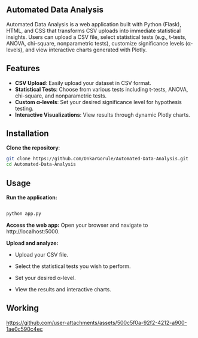 ## Automated Data Analysis
Automated Data Analysis is a web application built with Python (Flask), HTML, and CSS that transforms CSV uploads into immediate statistical insights. Users can upload a CSV file, select statistical tests (e.g., t-tests, ANOVA, chi-square, nonparametric tests), customize significance levels (α-levels), and view interactive charts generated with Plotly.
## Features

- **CSV Upload**: Easily upload your dataset in CSV format.
- **Statistical Tests**: Choose from various tests including t-tests, ANOVA, chi-square, and nonparametric tests.
- **Custom α-levels**: Set your desired significance level for hypothesis testing.
- **Interactive Visualizations**: View results through dynamic Plotly charts.

## Installation

**Clone the repository**:
```bash
git clone https://github.com/OnkarGorule/Automated-Data-Analysis.git
cd Automated-Data-Analysis
```
## Usage
**Run the application:**

```bash

python app.py
```

**Access the web app:** Open your browser and navigate to http://localhost:5000.

**Upload and analyze:**

- Upload your CSV file.

- Select the statistical tests you wish to perform.

- Set your desired α-level.

- View the results and interactive charts.

## Working

https://github.com/user-attachments/assets/500c5f0a-92f2-4212-a900-1ae0c590c4ec

